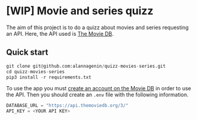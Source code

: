 # [WIP] Movie and series quizz

The aim of this project is to do a quizz about movies and series requesting an API. Here, the API used is [The Movie DB](https://www.themoviedb.org/).


## Quick start

```python
git clone git@github.com:alannagenin/quizz-movies-series.git
cd quizz-movies-series
pip3 install -r requirements.txt
```

To use the app you must [create an account on the Movie DB](https://www.themoviedb.org/documentation/api) in order to use the API. Then you should create an `.env` file with the following information.

```python
DATABASE_URL = "https://api.themoviedb.org/3/"
API_KEY = <YOUR API KEY>
```